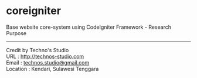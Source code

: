 # coreigniter
Base website core-system using CodeIgniter Framework - Research Purpose

---------------------------------------------------------------------------
Credit by Techno's Studio<br>
URL         : http://technos-studio.com <br>
Email       : technos.studio@gmail.com <br>
Location    : Kendari, Sulawesi Tenggara 

